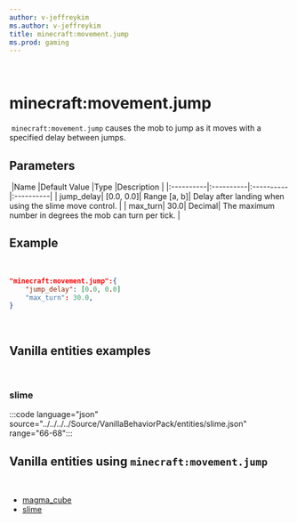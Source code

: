 ```yaml
---
author: v-jeffreykim
ms.author: v-jeffreykim
title: minecraft:movement.jump
ms.prod: gaming
---
```

​
# minecraft:movement.jump
​
`minecraft:movement.jump` causes the mob to jump as it moves with a specified delay between jumps.
​
## Parameters
​
|Name |Default Value  |Type  |Description  |
|:----------|:----------|:----------|:----------|
| jump_delay| [0.0, 0.0]| Range [a, b]| Delay after landing when using the slime move control. |
| max_turn| 30.0| Decimal| The maximum number in degrees the mob can turn per tick. |
​
## Example
​
```json
"minecraft:movement.jump":{
    "jump_delay": [0.0, 0.0]
    "max_turn": 30.0,
}
```
​
## Vanilla entities examples
​
### slime

:::code language="json" source="../../../../Source/VanillaBehaviorPack/entities/slime.json" range="66-68":::
​
## Vanilla entities using `minecraft:movement.jump`
​
- [magma_cube](../../../../Source/VanillaBehaviorPack_Snippets/entities/magma_cube.md)
- [slime](../../../../Source/VanillaBehaviorPack_Snippets/entities/slime.md)